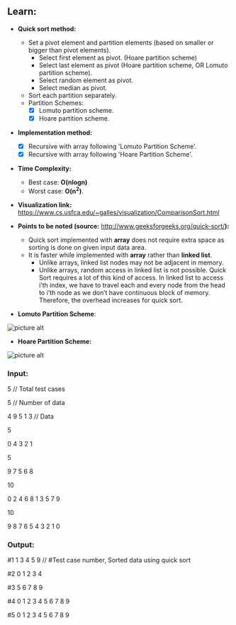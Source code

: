 ## Learn:
- **Quick sort method:**
  - Set a pivot element and partition elements (based on smaller or bigger than pivot elements).
    - Select first element as pivot. (Hoare partition scheme)
    - Select last element as pivot (Hoare partition scheme, OR Lomuto partition scheme).
    - Select random element as pivot.
    - Select median as pivot.
  - Sort each partition separately.
  - Partition Schemes:
    - [x] Lomuto partition scheme.
    - [x] Hoare partition scheme.

- **Implementation method:**
  - [x] Recursive with array following 'Lomuto Partition Scheme'.
  - [x] Recursive with array following 'Hoare Partition Scheme'.

- **Time Complexity:**
    - Best case: **O(nlogn)**
    - Worst case: **O(n<sup>2</sup>)**.

- **Visualization link:** https://www.cs.usfca.edu/~galles/visualization/ComparisonSort.html

- **Points to be noted (source:** http://www.geeksforgeeks.org/quick-sort/**):**
  - Quick sort implemented with **array** does not require extra space as sorting is done on given input data area.
  - It is faster while implemented with **array** rather than **linked list**.
    - Unlike arrays, linked list nodes may not be adjacent in memory.
    - Unlike arrays, random access in linked list is not possible. Quick Sort requires a lot of this kind of access. In linked list to access i’th index, we have to travel each and every node from the head to i’th node as we don’t have continuous block of memory. Therefore, the overhead increases for quick sort.

- **Lomuto Partition Scheme**:

![picture alt](https://github.com/ami-arkhan/study-materials/blob/master/codes/sorting/quick-sort/quick_sort.png "Quick Sort")

- **Hoare Partition Scheme:**

![picture alt](https://github.com/ami-arkhan/study-materials/blob/master/codes/sorting/quick-sort/quick_sort_animation.gif "Quick Sort Animation")



### Input:
5   // Total test cases

5   // Number of data

4 9 5 1 3   // Data

5

0 4 3 2 1

5

9 7 5 6 8

10

0 2 4 6 8 1 3 5 7 9

10

9 8 7 6 5 4 3 2 1 0



### Output:
#1 1 3 4 5 9    // #Test case number, Sorted data using quick sort

#2 0 1 2 3 4

#3 5 6 7 8 9

#4 0 1 2 3 4 5 6 7 8 9

#5 0 1 2 3 4 5 6 7 8 9
